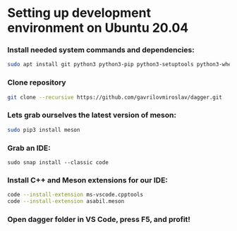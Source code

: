 # Setting up development environment on Ubuntu 20.04

### Install needed system commands and dependencies:

```sh
sudo apt install git python3 python3-pip python3-setuptools python3-wheel ninja-build libglfw3-dev cmake libfmt-dev libtbb-dev clang
```

### Clone repository
```sh
git clone --recursive https://github.com/gavrilovmiroslav/dagger.git
```

### Lets grab ourselves the latest version of meson:

```sh
sudo pip3 install meson
```

### Grab an IDE:

```
sudo snap install --classic code
```

### Install C++ and Meson extensions for our IDE:

```sh
code --install-extension ms-vscode.cpptools
code --install-extension asabil.meson
```

### Open dagger folder in VS Code, press F5, and profit!
